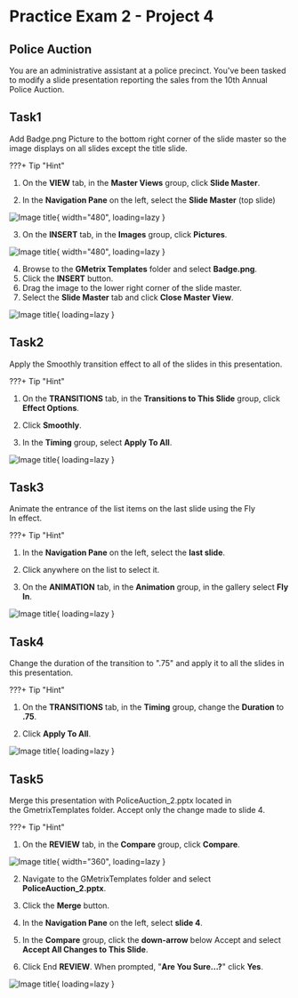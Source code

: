 # Practice Exam 2 - Project 4

## Police Auction
You are an administrative assistant at a police precinct. You've been tasked to modify a slide presentation reporting the sales from the 10th Annual Police Auction.

## Task1
 
Add Badge.png Picture to the bottom right corner of the slide master so the image displays on all slides except the title slide.

???+ Tip "Hint"

1. On the **VIEW** tab, in the **Master Views** group, click **Slide Master**.

2. In the **Navigation Pane** on the left, select the **Slide Master** (top slide)

![Image title](https://lh3.googleusercontent.com/pw/AIL4fc8V0gSFN0a6E-2rkW3q8h0XFhqo6Gaf3yq9pUnn00KhOcKXYR9vbLe3Ym7Ax8LOH9CZqxbOQVtgORtz-hTkUsN3RPHybtCX0HtoWqcsdFgqJviYK8ug=w480){ width="480", loading=lazy }


3. On the **INSERT** tab, in the **Images** group, click **Pictures**.

![Image title](https://lh3.googleusercontent.com/pw/AIL4fc8yRYsdxumZLhFn_akok2DSvaQHD60JyabZMtdcUtmA-LwimQiBC32UeGs69KByQm-fjp5qgPJVLapt5SQTcdTKtrOdEIoFbf52TXfgOAACXKjFMdDo=w480){ width="480", loading=lazy }


4. Browse to the **GMetrix Templates** folder and select **Badge.png**.
5. Click the **INSERT** button.
6. Drag the image to the lower right corner of the slide master.
7. Select the **Slide Master** tab and click **Close Master View**.

![Image title](https://lh3.googleusercontent.com/pw/AIL4fc8oyvats0N2aVE9XU7Omro0IIAYMGzajDKe4gbNpfkEQGTGCCTKbawcFqaZdkdAJk2XeqUzYhr43A-L85SqmMnwWTT58MONF8ljIfa8jruX9a_LQeAL=w600){ loading=lazy }

## Task2

Apply the Smoothly transition effect to all of the slides in this presentation.

???+ Tip "Hint"

1. On the **TRANSITIONS** tab, in the **Transitions to This Slide** group, click **Effect Options**.

2. Click **Smoothly**.

3. In the **Timing** group, select **Apply To All**.

![Image title](https://lh3.googleusercontent.com/pw/AIL4fc8OKOwGKddvn6nROKgOLmx8D3y4R-ZfNEZ_xOYd8kar4daldcYQE-07C7ayLxGlWc8S4bCndYGrqpuLsE1W0AHT6FouGsPxRrc3rHyXUWEnny2cKFvc=w600){ loading=lazy }

## Task3

Animate the entrance of the list items on the last slide using the Fly In effect.

???+ Tip "Hint"

1. In the **Navigation Pane** on the left, select the **last slide**.

2. Click anywhere on the list to select it.

3. On the **ANIMATION** tab, in the **Animation** group, in the gallery select **Fly In**.

![Image title](https://lh3.googleusercontent.com/pw/AIL4fc9VeurIkDukPRTIYtDA3v4otN1xDd0XpVT3FowDHQRkWc9YVfU9GisJHPbT4TFUfRFP3sU9PuqKV5qOUY02PxlEMtjDeCUKl4_4X3yrjxkhvDv3LscJ=w600){ loading=lazy }

## Task4

Change the duration of the transition to ".75" and apply it to all the slides in this presentation.

???+ Tip "Hint"

1. On the **TRANSITIONS** tab, in the **Timing** group, change the **Duration** to **.75**.

2. Click **Apply To All**.

![Image title](https://lh3.googleusercontent.com/pw/AIL4fc-IefQ2dMD_6bbx4CSbsvOh4otcncXY-7WqikOXI-Z0F5VDVPSY-gEve1xmGABRHAV6Vs3Zv9f9Z3k0xfxhdnXe7EXR6Fe4UUcv2_65PN25FVSQZCdY=w600){ loading=lazy }

## Task5

Merge this presentation with PoliceAuction_2.pptx located in the GmetrixTemplates folder. Accept only the change made to slide 4.

???+ Tip "Hint"

1. On the **REVIEW** tab, in the **Compare** group, click **Compare**.

![Image title](https://lh3.googleusercontent.com/pw/AIL4fc_1v5VJHUGqLlUbZNaODrfZqbYLPERA4RpooGM8ltgNd2L4K8QDYo-ArNPOD6lIY4z-MMqYWM78-7JZO63jTdSImqxng6lcCB0qRoEgt0AqBVKAapxb=w360){ width="360", loading=lazy }


2. Navigate to the GMetrixTemplates folder and select **PoliceAuction_2.pptx**.

3. Click the **Merge** button.

4. In the **Navigation Pane** on the left, select **slide 4**.
5. In the **Compare** group, click the **down-arrow** below Accept and select **Accept All Changes to This Slide**.
6. Click End **REVIEW**. When prompted, "**Are You Sure...?**" click **Yes**.

![Image title](https://lh3.googleusercontent.com/pw/AIL4fc-sIZAEU3ADVr8hEw2-MJwE-IshYLYHQOxcunJAKva0vhn-okPML0oZkni32UcGOqWSoRx9m43QqMjTId-mfBxNIEQCSV1UQ2hylm0zapeH2NbJKMeK=w600){ loading=lazy }